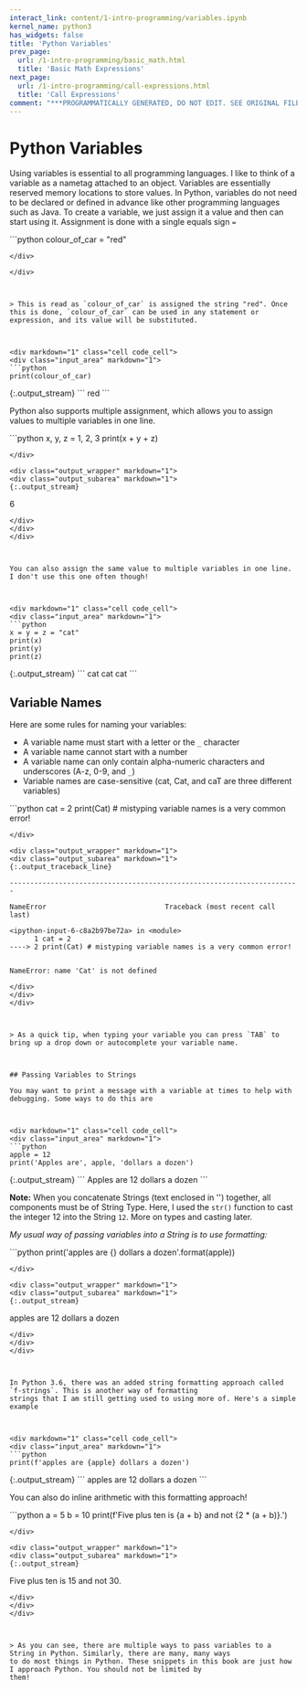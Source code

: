 ```yaml
---
interact_link: content/1-intro-programming/variables.ipynb
kernel_name: python3
has_widgets: false
title: 'Python Variables'
prev_page:
  url: /1-intro-programming/basic_math.html
  title: 'Basic Math Expressions'
next_page:
  url: /1-intro-programming/call-expressions.html
  title: 'Call Expressions'
comment: "***PROGRAMMATICALLY GENERATED, DO NOT EDIT. SEE ORIGINAL FILES IN /content***"
---
```



# Python Variables



Using variables is essential to all programming languages. I like to think of a variable as a nametag attached to an object. Variables are essentially reserved memory locations to store values. In Python, variables do not need to be declared or defined in advance like other programming languages such as Java. To create a variable, we just assign it a value and then can start using it. Assignment is done with a single equals sign `=`



<div markdown="1" class="cell code_cell">
<div class="input_area" markdown="1">
```python
colour_of_car = "red"

```
</div>

</div>



> This is read as `colour_of_car` is assigned the string "red". Once this is done, `colour_of_car` can be used in any statement or expression, and its value will be substituted.



<div markdown="1" class="cell code_cell">
<div class="input_area" markdown="1">
```python
print(colour_of_car)

```
</div>

<div class="output_wrapper" markdown="1">
<div class="output_subarea" markdown="1">
{:.output_stream}
```
red
```
</div>
</div>
</div>



Python also supports multiple assignment, which allows you to assign values to multiple variables in one line.



<div markdown="1" class="cell code_cell">
<div class="input_area" markdown="1">
```python
x, y, z = 1, 2, 3
print(x + y + z)

```
</div>

<div class="output_wrapper" markdown="1">
<div class="output_subarea" markdown="1">
{:.output_stream}
```
6
```
</div>
</div>
</div>



You can also assign the same value to multiple variables in one line. I don't use this one often though!



<div markdown="1" class="cell code_cell">
<div class="input_area" markdown="1">
```python
x = y = z = "cat"
print(x)
print(y)
print(z)

```
</div>

<div class="output_wrapper" markdown="1">
<div class="output_subarea" markdown="1">
{:.output_stream}
```
cat
cat
cat
```
</div>
</div>
</div>



## Variable Names



Here are some rules for naming your variables:
- A variable name must start with a letter or the `_` character
- A variable name cannot start with a number
- A variable name can only contain alpha-numeric characters and underscores (A-z, 0-9, and `_`)
- Variable names are case-sensitive (cat, Cat, and caT are three different variables)



<div markdown="1" class="cell code_cell">
<div class="input_area" markdown="1">
```python
cat = 2
print(Cat) # mistyping variable names is a very common error!

```
</div>

<div class="output_wrapper" markdown="1">
<div class="output_subarea" markdown="1">
{:.output_traceback_line}
```

    -----------------------------------------------------------------------

    NameError                             Traceback (most recent call last)

    <ipython-input-6-c8a2b97be72a> in <module>
          1 cat = 2
    ----> 2 print(Cat) # mistyping variable names is a very common error!
    

    NameError: name 'Cat' is not defined


```
</div>
</div>
</div>



> As a quick tip, when typing your variable you can press `TAB` to bring up a drop down or autocomplete your variable name.



## Passing Variables to Strings

You may want to print a message with a variable at times to help with debugging. Some ways to do this are



<div markdown="1" class="cell code_cell">
<div class="input_area" markdown="1">
```python
apple = 12
print('Apples are', apple, 'dollars a dozen')

```
</div>

<div class="output_wrapper" markdown="1">
<div class="output_subarea" markdown="1">
{:.output_stream}
```
Apples are 12 dollars a dozen
```
</div>
</div>
</div>



**Note:** When you concatenate Strings (text enclosed in '') together, all components must be of String Type. Here, I used
the `str()` function to cast the integer 12 into the String `12`. More on types and casting later.


*My usual way of passing variables into a String is to use formatting:*



<div markdown="1" class="cell code_cell">
<div class="input_area" markdown="1">
```python
print('apples are {} dollars a dozen'.format(apple))

```
</div>

<div class="output_wrapper" markdown="1">
<div class="output_subarea" markdown="1">
{:.output_stream}
```
apples are 12 dollars a dozen
```
</div>
</div>
</div>



In Python 3.6, there was an added string formatting approach called `f-strings`. This is another way of formatting
strings that I am still getting used to using more of. Here's a simple example



<div markdown="1" class="cell code_cell">
<div class="input_area" markdown="1">
```python
print(f'apples are {apple} dollars a dozen')

```
</div>

<div class="output_wrapper" markdown="1">
<div class="output_subarea" markdown="1">
{:.output_stream}
```
apples are 12 dollars a dozen
```
</div>
</div>
</div>



You can also do inline arithmetic with this formatting approach!



<div markdown="1" class="cell code_cell">
<div class="input_area" markdown="1">
```python
a = 5
b = 10
print(f'Five plus ten is {a + b} and not {2 * (a + b)}.')

```
</div>

<div class="output_wrapper" markdown="1">
<div class="output_subarea" markdown="1">
{:.output_stream}
```
Five plus ten is 15 and not 30.
```
</div>
</div>
</div>



> As you can see, there are multiple ways to pass variables to a String in Python. Similarly, there are many, many ways
to do most things in Python. These snippets in this book are just how I approach Python. You should not be limited by
them!


